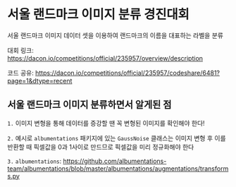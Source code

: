 # 서울 랜드마크 이미지 분류 경진대회

서울 랜드마크 이미지 데이터 셋을 이용하여 랜드마크의 이름을 대표하는 라벨을 분류

대회 링크: https://dacon.io/competitions/official/235957/overview/description

코드 공유: https://dacon.io/competitions/official/235957/codeshare/6481?page=1&dtype=recent

## 서울 랜드마크 이미지 분류하면서 알게된 점

`1.` 이미지 변형을 통해 데이터를 증강할 땐 꼭 변형된 이미지를 확인해야 한다!

`2.` 예시로 `albumentations` 패키지에 있는 `GaussNoise` 클래스는 이미지 변형 후 이를 반환할 때 픽셀값을 0과 1사이로 만드므로 픽셀값을 미리 정규화해야 한다

`3.` `albumentations`: https://github.com/albumentations-team/albumentations/blob/master/albumentations/augmentations/transforms.py
